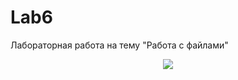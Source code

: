 # Lab6
Лабораторная работа на тему "Работа с файлами"
<p align="center">
   <img src="https://github.com/user-attachments/assets/50c6e767-ba91-41ed-930e-dff3ca1d56e0">
</p>
